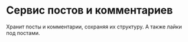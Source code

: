 # Сервис постов и комментариев

Хранит посты и комментарии, сохраняя их структуру. А также лайки под постами.
